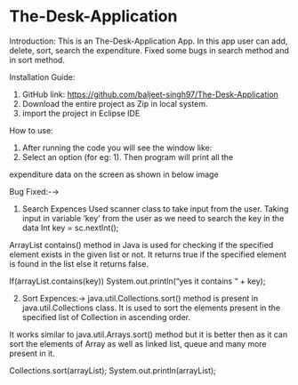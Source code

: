 # The-Desk-Application
Introduction:
This is an The-Desk-Application App. In this app user can add,
delete, sort, search the expenditure. Fixed some bugs in search
method and in sort method.

Installation Guide:
1. GitHub link: https://github.com/baljeet-singh97/The-Desk-Application
2. Download the entire project as Zip in local system.
3. import the project in Eclipse IDE

How to use:
1. After running the code you will see the window like:
2. Select an option (for eg: 1). Then program will print all the

expenditure data on the screen as shown in below image

Bug Fixed:-→
1. Search Expences
Used scanner class to take input from the user.
Taking input in variable ‘key’ from the user as we need to search the key in the data
Int key = sc.nextInt();

ArrayList contains() method in Java is used for checking if the specified element exists in
the given list or not.
It returns true if the specified element is found in the list else it returns false.

If(arrayList.contains(key))
 System.out.println(“yes it contains “ + key);

2. Sort Expences:->
java.util.Collections.sort() method is present in java.util.Collections class. It is used to sort
the elements present in the specified list of Collection in ascending order.

It works similar to java.util.Arrays.sort() method but it is better then as it can sort the
elements of Array as well as linked list, queue and many more present in it.

Collections.sort(arrayList);
 System.out.println(arrayList);
